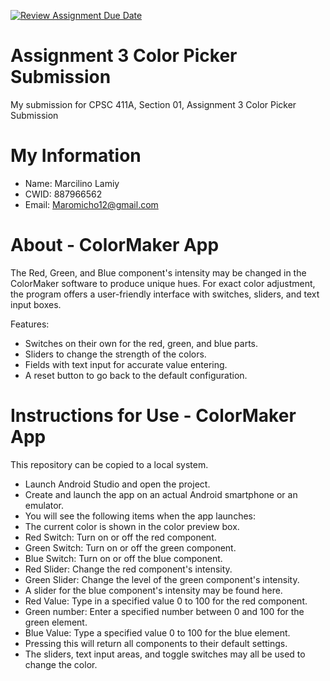 [![Review Assignment Due Date](https://classroom.github.com/assets/deadline-readme-button-24ddc0f5d75046c5622901739e7c5dd533143b0c8e959d652212380cedb1ea36.svg)](https://classroom.github.com/a/KhceOVYJ)
# Assignment 3 Color Picker Submission

My submission for CPSC 411A, Section 01, Assignment 3 Color Picker Submission

# My Information

* Name: Marcilino Lamiy
* CWID: 887966562
* Email: Maromicho12@gmail.com

# About - ColorMaker App
The Red, Green, and Blue component's intensity may be changed in the ColorMaker software to produce unique hues. For exact color adjustment, the program offers a user-friendly interface with switches, sliders, and text input boxes.

Features:
- Switches on their own for the red, green, and blue parts.
- Sliders to change the strength of the colors.
- Fields with text input for accurate value entering.
- A reset button to go back to the default configuration.

# Instructions for Use - ColorMaker App

This repository can be copied to a local system.
- Launch Android Studio and open the project.
- Create and launch the app on an actual Android smartphone or an emulator.
- You will see the following items when the app launches:
- The current color is shown in the color preview box.
- Red Switch: Turn on or off the red component.
- Green Switch: Turn on or off the green component.
- Blue Switch: Turn on or off the blue component.
- Red Slider: Change the red component's intensity.
- Green Slider: Change the level of the green component's intensity.
- A slider for the blue component's intensity may be found here.
- Red Value: Type in a specified value 0 to 100 for the red component.
- Green number: Enter a specified number between 0 and 100 for the green element.
- Blue Value: Type a specified value 0 to 100 for the blue element.
- Pressing this will return all components to their default settings.
- The sliders, text input areas, and toggle switches may all be used to change the color.
